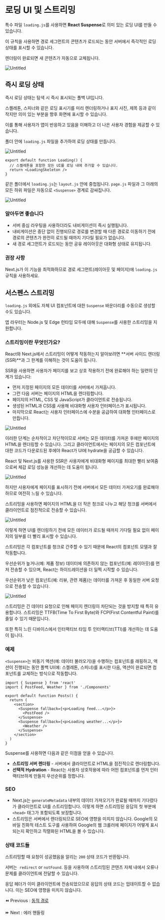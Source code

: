 # 로딩 UI 및 스트리밍

특수 파일 `loading.js`를 사용하면 **React Suspense**로 의미 있는 로딩 UI를 만들 수 있습니다.

이 규칙을 사용하면 경로 세그먼트의 콘텐츠가 로드되는 동안 서버에서 즉각적인 로딩 상태를 표시할 수 있습니다.

렌더링이 완료되면 새 콘텐츠가 자동으로 교체됩니다.

![Untitled](%E1%84%85%E1%85%A9%E1%84%83%E1%85%B5%E1%86%BC%20UI%20%E1%84%86%E1%85%B5%E1%86%BE%20%E1%84%89%E1%85%B3%E1%84%90%E1%85%B3%E1%84%85%E1%85%B5%E1%84%86%E1%85%B5%E1%86%BC%20bd2657cf350c46679e1a094e512e4dc3/Untitled.png)

## 즉시 로딩 상태

즉시 로딩 상태는 탐색 시 즉시 표시되는 폴백 UI입니다.

스켈레톤, 스피너와 같은 로딩 표시기를 미리 렌더링하거나 표지 사진, 제목 등과 같이 작지만 의미 있는 부분을 향후 화면에 표시할 수 있습니다.

이를 통해 사용자가 앱이 반응하고 있음을 이해하고 더 나은 사용자 경험을 제공할 수 있습니다.

폴더 안에 `loading.js` 파일을 추가하여 로딩 상태를 만듭니다.

![Untitled](%E1%84%85%E1%85%A9%E1%84%83%E1%85%B5%E1%86%BC%20UI%20%E1%84%86%E1%85%B5%E1%86%BE%20%E1%84%89%E1%85%B3%E1%84%90%E1%85%B3%E1%84%85%E1%85%B5%E1%84%86%E1%85%B5%E1%86%BC%20bd2657cf350c46679e1a094e512e4dc3/Untitled%201.png)

```tsx
export default function Loading() {
  // 스켈레톤을 포함한 모든 UI를 로딩 내에 추가할 수 있습니다.
  return <LoadingSkeleton />
}
```

같은 폴더에서 `loading.js`는 `layout.js` 안에 중첩됩니다. `page.js` 파일과 그 아래의 모든 하위 파일은 자동으로 `<Suspense>` 경계로 감싸집니다.

![Untitled](%E1%84%85%E1%85%A9%E1%84%83%E1%85%B5%E1%86%BC%20UI%20%E1%84%86%E1%85%B5%E1%86%BE%20%E1%84%89%E1%85%B3%E1%84%90%E1%85%B3%E1%84%85%E1%85%B5%E1%84%86%E1%85%B5%E1%86%BC%20bd2657cf350c46679e1a094e512e4dc3/Untitled%202.png)

### 알아두면 좋습니다

- 서버 중심 라우팅을 사용하더라도 내비게이션이 즉시 실행됩니다.
- 내비게이션은 중단 없이 진행되므로 경로를 변경할 때 다른 경로로 이동하기 전에 경로의 콘텐츠가 완전히 로드될 때까지 기다릴 필요가 없습니다.
- 새 경로 세그먼트가 로드되는 동안 공유 레이아웃은 대화형 상태로 유지됩니다.

### 권장 사항

Next.js가 이 기능을 최적화하므로 경로 세그먼트(레이아웃 및 페이지)에 `loading.js` 규칙을 사용하세요.

## 서스펜스 스트리밍

`loading.js` 외에도 자체 UI 컴포넌트에 대한 `Suspense` 바운더리를 수동으로 생성할 수도 있습니다. 

앱 라우터는 Node.js 및 Edge 런타임 모두에 대해 `Suspense`를 사용한 스트리밍을 지원합니다.

### 스트리밍이란 무엇인가요?

React와 Next.js에서 스트리밍이 어떻게 작동하는지 알아보려면 **서버 사이드 렌더링(SSR)**과 그 한계를 이해하는 것이 도움이 됩니다.

SSR을 사용하면 사용자가 페이지를 보고 상호 작용하기 전에 완료해야 하는 일련의 단계가 있습니다:

- 먼저 지정된 페이지의 모든 데이터를 서버에서 가져옵니다.
- 그런 다음 서버는 페이지의 HTML을 렌더링합니다.
- 페이지의 HTML, CSS 및 JavaScript가 클라이언트로 전송됩니다.
- 생성된 HTML과 CSS를 사용해 비대화형 사용자 인터페이스가 표시됩니다.
- 마지막으로 React는 사용자 인터페이스에 수분을 공급하여 대화형 인터페이스로 만듭니다.

![Untitled](%E1%84%85%E1%85%A9%E1%84%83%E1%85%B5%E1%86%BC%20UI%20%E1%84%86%E1%85%B5%E1%86%BE%20%E1%84%89%E1%85%B3%E1%84%90%E1%85%B3%E1%84%85%E1%85%B5%E1%84%86%E1%85%B5%E1%86%BC%20bd2657cf350c46679e1a094e512e4dc3/Untitled%203.png)

이러한 단계는 순차적이고 차단적이므로 서버는 모든 데이터를 가져온 후에만 페이지의 HTML을 렌더링할 수 있습니다. 그리고 클라이언트에서는 페이지의 모든 컴포넌트에 대한 코드가 다운로드된 후에야 React가 UI에 hydrate을 공급할 수 있습니다.

React 및 Next.js를 사용한 SSR은 사용자에게 비대화형 페이지를 최대한 빨리 보여줌으로써 체감 로딩 성능을 개선하는 데 도움이 됩니다.

![Untitled](%E1%84%85%E1%85%A9%E1%84%83%E1%85%B5%E1%86%BC%20UI%20%E1%84%86%E1%85%B5%E1%86%BE%20%E1%84%89%E1%85%B3%E1%84%90%E1%85%B3%E1%84%85%E1%85%B5%E1%84%86%E1%85%B5%E1%86%BC%20bd2657cf350c46679e1a094e512e4dc3/Untitled%204.png)

하지만 사용자에게 페이지를 표시하기 전에 서버에서 모든 데이터 가져오기를 완료해야 하므로 여전히 느릴 수 있습니다.

스트리밍을 사용하면 페이지의 HTML을 더 작은 청크로 나누고 해당 청크를 서버에서 클라이언트로 점진적으로 전송할 수 있습니다.

![Untitled](%E1%84%85%E1%85%A9%E1%84%83%E1%85%B5%E1%86%BC%20UI%20%E1%84%86%E1%85%B5%E1%86%BE%20%E1%84%89%E1%85%B3%E1%84%90%E1%85%B3%E1%84%85%E1%85%B5%E1%84%86%E1%85%B5%E1%86%BC%20bd2657cf350c46679e1a094e512e4dc3/Untitled%205.png)

이렇게 하면 UI를 렌더링하기 전에 모든 데이터가 로드될 때까지 기다릴 필요 없이 페이지의 일부를 더 빨리 표시할 수 있습니다.

스트리밍은 각 컴포넌트를 청크로 간주할 수 있기 때문에 React의 컴포넌트 모델과 잘 작동합니다.

우선순위가 높거나(예: 제품 정보) 데이터에 의존하지 않는 컴포넌트(예: 레이아웃)를 먼저 전송할 수 있으며, React는 하이드레이션을 더 일찍 시작할 수 있습니다.

우선순위가 낮은 컴포넌트(예: 리뷰, 관련 제품)는 데이터를 가져온 후 동일한 서버 요청으로 전송할 수 있습니다.

![Untitled](%E1%84%85%E1%85%A9%E1%84%83%E1%85%B5%E1%86%BC%20UI%20%E1%84%86%E1%85%B5%E1%86%BE%20%E1%84%89%E1%85%B3%E1%84%90%E1%85%B3%E1%84%85%E1%85%B5%E1%84%86%E1%85%B5%E1%86%BC%20bd2657cf350c46679e1a094e512e4dc3/Untitled%206.png)

스트리밍은 긴 데이터 요청으로 인해 페이지 렌더링이 차단되는 것을 방지할 때 특히 유용합니다. 스트리밍은 TTFB(Time To First Byte)와 FCP(First Contentful Paint)를 줄일 수 있기 때문입니다.

또한 특히 느린 디바이스에서 인터랙티브 타임 투 인터랙티브(TTI)를 개선하는 데 도움이 됩니다.

### 예제

`<Suspense>`는 비동기 액션(예: 데이터 불러오기)을 수행하는 컴포넌트를 래핑하고, 액션이 진행되는 동안 폴백 UI(예: 스켈레톤, 스피너)를 표시한 다음, 액션이 완료되면 컴포넌트를 교체하는 방식으로 작동합니다.

```tsx
import { Suspense } from 'react'
import { PostFeed, Weather } from './Components'
 
export default function Posts() {
  return (
    <section>
      <Suspense fallback={<p>Loading feed...</p>}>
        <PostFeed />
      </Suspense>
      <Suspense fallback={<p>Loading weather...</p>}>
        <Weather />
      </Suspense>
    </section>
  )
}
```

Suspense를 사용하면 다음과 같은 이점을 얻을 수 있습니다.

- **스트리밍 서버 렌더링** - 서버에서 클라이언트로 HTML을 점진적으로 렌더링합니다.
- **선택적** **Hydration** - React는 사용자 상호작용에 따라 어떤 컴포넌트를 먼저 인터랙티브하게 만들지 우선순위를 정합니다.

### SEO

- Next.js는 `generateMetadata` 내부의 데이터 가져오기가 완료될 때까지 기다렸다가 클라이언트로 UI를 스트리밍합니다. 이렇게 하면 스트리밍된 응답의 첫 부분에 `<head>` 태그가 포함되도록 보장합니다.
- 스트리밍은 서버에서 렌더링되므로 SEO에 영향을 미치지 않습니다. Google의 모바일 친화적 테스트 도구를 사용하여 Google의 웹 크롤러에 페이지가 어떻게 표시되는지 확인하고 직렬화된 HTML을 볼 수 있습니다.

### 상태 코드들

스트리밍할 때 요청이 성공했음을 알리는 `200` 상태 코드가 반환됩니다.

서버는  `redirect` or `notFound`. 등을 사용하여 스트리밍된 콘텐츠 자체 내에서 오류나 문제를 클라이언트에 전달할 수 있습니다.

응답 헤더가 이미 클라이언트에 전송되었으므로 응답의 상태 코드는 업데이트할 수 없습니다. 이는 SEO에 영향을 미치지 않습니다.

⏪ Previous : [동적 경로](./005-동적경로.md)

⏩ Next : 에러 핸들링